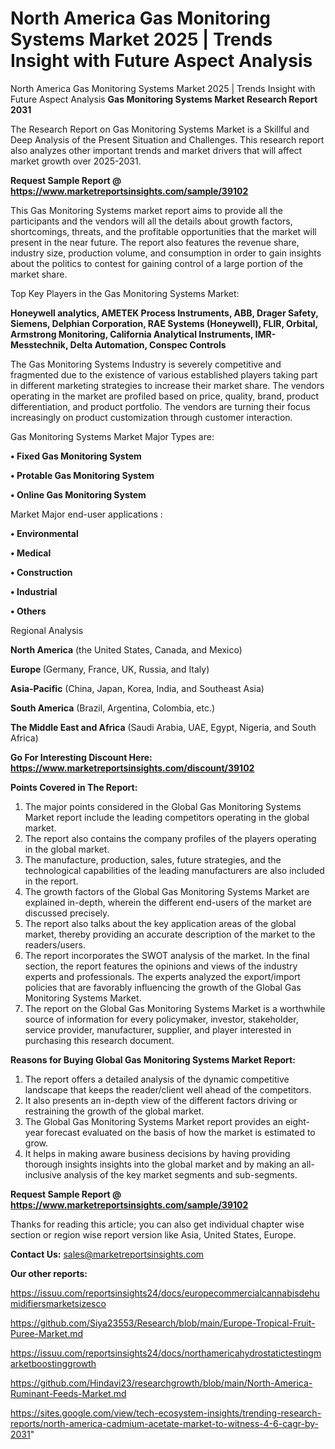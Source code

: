# North America Gas Monitoring Systems Market 2025 | Trends Insight with Future Aspect Analysis
North America Gas Monitoring Systems Market 2025 | Trends Insight with Future Aspect Analysis
<strong>Gas Monitoring Systems Market Research Report 2031</strong>

The Research Report on Gas Monitoring Systems Market is a Skillful and Deep Analysis of the Present Situation and Challenges. This research report also analyzes other important trends and market drivers that will affect market growth over 2025-2031.

<strong>Request Sample Report @ <a href=https://www.marketreportsinsights.com/sample/39102>https://www.marketreportsinsights.com/sample/39102</a></strong>

This Gas Monitoring Systems market report aims to provide all the participants and the vendors will all the details about growth factors, shortcomings, threats, and the profitable opportunities that the market will present in the near future. The report also features the revenue share, industry size, production volume, and consumption in order to gain insights about the politics to contest for gaining control of a large portion of the market share.

Top Key Players in the Gas Monitoring Systems Market:

<strong>Honeywell analytics, AMETEK Process Instruments, ABB, Drager Safety, Siemens, Delphian Corporation, RAE Systems (Honeywell), FLIR, Orbital, Armstrong Monitoring, California Analytical Instruments, IMR-Messtechnik, Delta Automation, Conspec Controls</strong>

The Gas Monitoring Systems Industry is severely competitive and fragmented due to the existence of various established players taking part in different marketing strategies to increase their market share. The vendors operating in the market are profiled based on price, quality, brand, product differentiation, and product portfolio. The vendors are turning their focus increasingly on product customization through customer interaction.

Gas Monitoring Systems Market Major Types are:

<strong>•  Fixed Gas Monitoring System

•  Protable Gas Monitoring System

•  Online Gas Monitoring System</strong>

Market Major end-user applications :

<strong>•  Environmental

•  Medical

•  Construction

•  Industrial

•  Others</strong>

Regional Analysis

</u><strong><b>North America</b></strong> (the United States, Canada, and Mexico)

<strong><b>Europe </b></strong>(Germany, France, UK, Russia, and Italy)

<strong><b>Asia-Pacific</b></strong> (China, Japan, Korea, India, and Southeast Asia)

<strong><b>South America</b></strong> (Brazil, Argentina, Colombia, etc.)

<strong><b>The Middle East and Africa</b></strong> (Saudi Arabia, UAE, Egypt, Nigeria, and South Africa)

<strong>Go For Interesting Discount Here: <a href=https://www.marketreportsinsights.com/discount/39102>https://www.marketreportsinsights.com/discount/39102</a></strong>

<strong>Points Covered in The Report:</strong>
<ol>
  <li>The major points considered in the Global Gas Monitoring Systems Market report include the leading competitors operating in the global market.</li>
  <li>The report also contains the company profiles of the players operating in the global market.</li>
  <li>The manufacture, production, sales, future strategies, and the technological capabilities of the leading manufacturers are also included in the report.</li>
  <li>The growth factors of the Global Gas Monitoring Systems Market are explained in-depth, wherein the different end-users of the market are discussed precisely.</li>
  <li>The report also talks about the key application areas of the global market, thereby providing an accurate description of the market to the readers/users.</li>
  <li>The report incorporates the SWOT analysis of the market. In the final section, the report features the opinions and views of the industry experts and professionals. The experts analyzed the export/import policies that are favorably influencing the growth of the Global Gas Monitoring Systems Market.</li>
  <li>The report on the Global Gas Monitoring Systems Market is a worthwhile source of information for every policymaker, investor, stakeholder, service provider, manufacturer, supplier, and player interested in purchasing this research document.</li>
</ol>
<strong>Reasons for Buying Global Gas Monitoring Systems Market Report:</strong>

<ol>
  <li>The report offers a detailed analysis of the dynamic competitive landscape that keeps the reader/client well ahead of the competitors.</li>
  <li>It also presents an in-depth view of the different factors driving or restraining the growth of the global market.</li>
  <li>The Global Gas Monitoring Systems Market report provides an eight-year forecast evaluated on the basis of how the market is estimated to grow.</li>
  <li>It helps in making aware business decisions by having providing thorough insights insights into the global market and by making an all-inclusive analysis of the key market segments and sub-segments.</li>
</ol>
<strong>Request Sample Report @ <a href=https://www.marketreportsinsights.com/sample/39102>https://www.marketreportsinsights.com/sample/39102</a></strong>


Thanks for reading this article; you can also get individual chapter wise section or region wise report version like Asia, United States, Europe.

<strong>Contact Us:</strong>
sales@marketreportsinsights.com

<strong>Our other reports:</strong>

<a href=https://issuu.com/reportsinsights24/docs/europecommercialcannabisdehumidifiersmarketsizesco>https://issuu.com/reportsinsights24/docs/europecommercialcannabisdehumidifiersmarketsizesco</a>

<a href=https://github.com/Siya23553/Research/blob/main/Europe-Tropical-Fruit-Puree-Market.md>https://github.com/Siya23553/Research/blob/main/Europe-Tropical-Fruit-Puree-Market.md</a>

<a href=https://issuu.com/reportsinsights24/docs/northamericahydrostatictestingmarketboostinggrowth>https://issuu.com/reportsinsights24/docs/northamericahydrostatictestingmarketboostinggrowth</a>

<a href=https://github.com/Hindavi23/researchgrowth/blob/main/North-America-Ruminant-Feeds-Market.md>https://github.com/Hindavi23/researchgrowth/blob/main/North-America-Ruminant-Feeds-Market.md</a>

<a href=https://sites.google.com/view/tech-ecosystem-insights/trending-research-reports/north-america-cadmium-acetate-market-to-witness-4-6-cagr-by-2031>https://sites.google.com/view/tech-ecosystem-insights/trending-research-reports/north-america-cadmium-acetate-market-to-witness-4-6-cagr-by-2031</a>"
